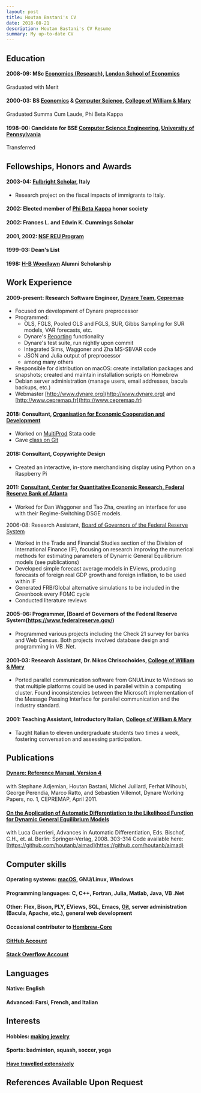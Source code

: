 ```yaml
---
layout: post
title: Houtan Bastani's CV
date: 2018-08-21
description: Houtan Bastani's CV Resume
summary: My up-to-date CV
---
```


## Education
#### 2008-09: MSc [Economics (Research)](http://www.lse.ac.uk/economics/study/taught-masters), [London School of Economics](http://www.lse.ac.uk/)
Graduated with Merit
#### 2000-03: BS [Economics](https://www.wm.edu/as/economics/) & [Computer Science](https://www.wm.edu/as/computerscience/), [College of William & Mary](https://www.wm.edu/)
Graduated Summa Cum Laude, Phi Beta Kappa
#### 1998-00: Candidate for BSE [Computer Science Engineering](http://www.cis.upenn.edu/index.php), [University of Pennsylvania](https://www.upenn.edu/)
Transferred

## Fellowships, Honors and Awards
#### 2003-04: [Fulbright Scholar](http://us.fulbrightonline.org/program_country.html?id=54), Italy
- Research project on the fiscal impacts of immigrants to Italy.

#### 2002: Elected member of [Phi Beta Kappa](https://www.pbk.org/) honor society
#### 2002: Frances L. and Edwin K. Cummings Scholar
#### 2001, 2002: [NSF REU Program](https://www.nsf.gov/crssprgm/reu/)
#### 1999-03: Dean's List
#### 1998: [H-B Woodlawn](https://hbwoodlawn.apsva.us/) Alumni Scholarship

## Work Experience
#### 2009-present: Research Software Engineer, [Dynare Team](http://www.dynare.org/), [Cepremap](http://www.cepremap.fr/)
- Focused on development of Dynare preprocessor
- Programmed:
  - OLS, FGLS, Pooled OLS and FGLS, SUR, Gibbs Sampling for SUR models, VAR forecasts, etc.
  - Dynare's [Reporting](https://github.com/DynareTeam/reporting) functionality
  - Dynare's test suite, run nightly upon commit
  - Integrated Sims, Waggoner and Zha MS-SBVAR code
  - JSON and Julia output of preprocessor
  - among many others
- Responsible for distribution on macOS: create installation packages and snapshots; created and maintain installation scripts on Homebrew
- Debian server administration (manage users, email addresses, bacula backups, etc.)
- Webmaster [http://www.dynare.org](http://www.dynare.org) and [http://www.cepremap.fr](http://www.cepremap.fr)

#### 2018: Consultant, [Organisation for Economic Cooperation and Development](http://www.oecd.org/)
- Worked on [MultiProd](http://www.oecd.org/sti/ind/multiprod.htm) Stata code
- Gave [class on Git](/git)

#### 2018: Consultant, Copywrighte Design
- Created an interactive, in-store merchandising display using Python on a Raspberry Pi

#### 2011: [Consultant, Center for Quantitative Economic Research, Federal Reserve Bank of Atlanta](https://www.frbatlanta.org/cqer/)
- Worked for Dan Waggoner and Tao Zha, creating an interface for use with their Regime-Switching DSGE models.

2006-08: Research Assistant, [Board of Governors of the Federal Reserve System](https://www.federalreserve.gov/)
- Worked in the Trade and Financial Studies section of the Division of International Finance (IF), focusing on research improving the numerical methods for estimating parameters of Dynamic General Equilibrium models (see publications)
- Developed simple forecast average models in EViews, producing forecasts of foreign real GDP growth and foreign inflation, to be used within IF
- Generated FRB/Global alternative simulations to be included in the Greenbook every FOMC cycle
- Conducted literature reviews

#### 2005-06: Programmer, [Board of Governors of the Federal Reserve System(https://www.federalreserve.gov/)
- Programmed various projects including the Check 21 survey for banks and Web Census. Both projects involved database design and programming in VB .Net.

#### 2001-03: Research Assistant, Dr. Nikos Chrisochoides, [College of William & Mary](https://www.wm.edu/)
- Ported parallel communication software from GNU/Linux to Windows so that multiple platforms could be used in parallel within a computing cluster. Found inconsistencies between the Microsoft implementation of the Message Passing Interface for parallel communication and the industry standard.

#### 2001: Teaching Assistant, Introductory Italian, [College of William & Mary](https://www.wm.edu/)
- Taught Italian to eleven undergraduate students two times a week, fostering conversation and assessing participation.

## Publications
#### [Dynare: Reference Manual, Version 4](http://www.dynare.org/wp-repo/dynarewp001.pdf)
with Stephane Adjemian, Houtan Bastani, Michel Juillard, Ferhat Mihoubi, George Perendia, Marco Ratto, and Sebastien Villemot, Dynare Working Papers, no. 1, CEPREMAP, April 2011.

#### [On the Application of Automatic Differentiation to the Likelihood Function for Dynamic General Equilibrium Models](https://www.federalreserve.gov/pubs/ifdp/2008/920/ifdp920.pdf)
with Luca Guerrieri, Advances in Automatic Differentiation, Eds. Bischof, C.H., et. al. Berlin: Springer-Verlag, 2008. 303-314
Code available here: [https://github.com/houtanb/aimad](https://github.com/houtanb/aimad)

## Computer skills
#### Operating systems: [macOS](scientific-computing-on-macos/), GNU/Linux, Windows
#### Programming languages: C, C++, Fortran, Julia, Matlab, Java, VB .Net
#### Other: Flex, Bison, PLY, EViews, SQL, Emacs, [Git](git), server administration (Bacula, Apache, etc.), general web development
#### Occasional contributer to [Hombrew-Core](https://github.com/Homebrew/homebrew-core)
#### [GitHub Account](https://github.com/houtanb)
#### [Stack Overflow Account](https://stackoverflow.com/users/5449925/houtanb?tab=profile)

## Languages
#### Native: English
#### Advanced: Farsi, French, and Italian

## Interests
#### Hobbies: [making jewelry](https://www.instagram.com/hbcreated/)
#### Sports: badminton, squash, soccer, yoga
#### [Have travelled extensively](travel)

## References Available Upon Request
